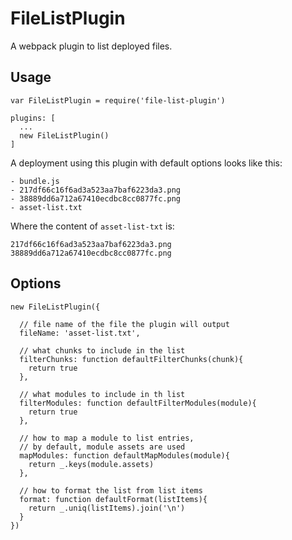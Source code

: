 # FileListPlugin

A webpack plugin to list deployed files.

## Usage

```
var FileListPlugin = require('file-list-plugin')

plugins: [
  ...
  new FileListPlugin()
]
```

A deployment using this plugin with default options looks like this:

```
- bundle.js
- 217df66c16f6ad3a523aa7baf6223da3.png
- 38889dd6a712a67410ecdbc8cc0877fc.png
- asset-list.txt
```

Where the content of `asset-list-txt` is:
```
217df66c16f6ad3a523aa7baf6223da3.png
38889dd6a712a67410ecdbc8cc0877fc.png
```

## Options

```
new FileListPlugin({

  // file name of the file the plugin will output
  fileName: 'asset-list.txt',
  
  // what chunks to include in the list
  filterChunks: function defaultFilterChunks(chunk){
    return true
  },
  
  // what modules to include in th list
  filterModules: function defaultFilterModules(module){
    return true
  },
  
  // how to map a module to list entries,
  // by default, module assets are used
  mapModules: function defaultMapModules(module){
    return _.keys(module.assets)
  },
  
  // how to format the list from list items
  format: function defaultFormat(listItems){
    return _.uniq(listItems).join('\n')
  }
})
```